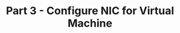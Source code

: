 ---
layout: default
title: Part 3 - Configure NIC for Virtual Machine
parent: Installing macOS
nav_order: 4
---